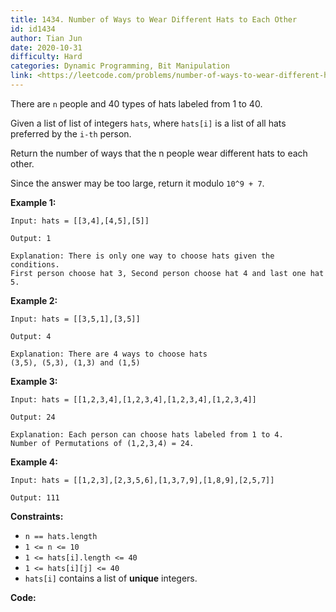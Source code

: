 ```yaml
---
title: 1434. Number of Ways to Wear Different Hats to Each Other
id: id1434
author: Tian Jun
date: 2020-10-31
difficulty: Hard
categories: Dynamic Programming, Bit Manipulation
link: <https://leetcode.com/problems/number-of-ways-to-wear-different-hats-to-each-other/description/>
---
```


There are `n` people and 40 types of hats labeled from 1 to 40.

Given a list of list of integers `hats`, where `hats[i]` is a list of all hats
preferred by the `i-th` person.

Return the number of ways that the n people wear different hats to each other.

Since the answer may be too large, return it modulo `10^9 + 7`.



**Example 1:**
            
	Input: hats = [[3,4],[4,5],[5]]    
	Output: 1    
	Explanation: There is only one way to choose hats given the conditions.     First person choose hat 3, Second person choose hat 4 and last one hat 5.

**Example 2:**
            
	Input: hats = [[3,5,1],[3,5]]    
	Output: 4    
	Explanation: There are 4 ways to choose hats    (3,5), (5,3), (1,3) and (1,5)    

**Example 3:**
            
	Input: hats = [[1,2,3,4],[1,2,3,4],[1,2,3,4],[1,2,3,4]]    
	Output: 24    
	Explanation: Each person can choose hats labeled from 1 to 4.    Number of Permutations of (1,2,3,4) = 24.    

**Example 4:**
            
	Input: hats = [[1,2,3],[2,3,5,6],[1,3,7,9],[1,8,9],[2,5,7]]    
	Output: 111    



**Constraints:**

  * `n == hats.length`
  * `1 <= n <= 10`
  * `1 <= hats[i].length <= 40`
  * `1 <= hats[i][j] <= 40`
  * `hats[i]` contains a list of **unique** integers.


**Code:**
